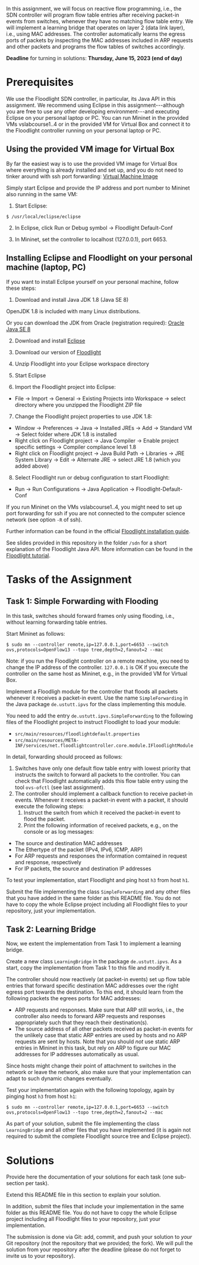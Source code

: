 In this assignment, we will focus on reactive flow programming, i.e., the SDN controller will program flow table entries after receiving packet-in events from switches, whenever they have no matching flow table entry. We will implement a learning bridge that operates on layer 2 (data link layer), i.e., using MAC addresses. The controller automatically learns the egress ports of packets by inspecting the MAC addresses included in ARP requests and other packets and programs the flow tables of switches accordingly.

**Deadline** for turning in solutions: **Thursday, June 15, 2023 (end of day)** 

# Prerequisites

We use the Floodlight SDN controller, in particular, its Java API in this assignment. We recommend using Eclipse in this assignment---although you are free to use any other developing environment---and executing Eclipse on your personal laptop or PC. You can run Mininet in the provided VMs vslabcourse1..4 or in the provided VM for Virtual Box and connect it to the Floodlight controller running on your personal laptop or PC.

## Using the provided VM image for Virtual Box

By far the easiest way is to use the provided VM image for Virtual Box where everything is already installed and set up, and you do not need to tinker around with ssh port forwarding: [Virtual Machine Image]() 

Simply start Eclipse and provide the IP address and port number to Mininet also running in the same VM:

1. Start Eclipse:

```console
$ /usr/local/eclipse/eclipse
```

2. In Eclipse, click Run or Debug symbol -> Floodlight Default-Conf

3. In Mininet, set the controller to localhost (127.0.0.1), port 6653.

## Installing Eclipse and Floodlight on your personal machine (laptop, PC)

If you want to install Eclipse yourself on your personal machine, follow these steps:

1. Download and install Java JDK 1.8 (Java SE 8)

OpenJDK 1.8 is included with many Linux distributions.

Or you can download the JDK from Oracle (registration required): [Oracle Java SE 8](https://www.oracle.com/de/java/technologies/javase/javase8-archive-downloads.html)

2. Download and install [Eclipse](https://www.eclipse.org/downloads/)

3. Download our version of [Floodlight](https://ipvs.informatik.uni-stuttgart.de/cloud/s/kNzt9YK5j4JRg5M)

4. Unzip Floodlight into your Eclipse workspace directory

5. Start Eclipse

6. Import the Floodlight project into Eclipse:

* File -> Import -> General -> Existing Projects into Workspace -> select directory where you unzipped the Floodlight ZIP file

7. Change the Floodlight project properties to use JDK 1.8:

* Window -> Preferences -> Java -> Installed JREs -> Add -> Standard VM -> Select folder where JDK 1.8 is installed
* Right click on Floodlight project -> Java Compiler -> Enable project specific settings -> Compiler compliance level 1.8
* Right click on Floodlight project -> Java Build Path -> Libraries -> JRE System Library -> Edit -> Alternate JRE -> select JRE 1.8 (which you added above)

8. Select Floodlight run or debug configuration to start Floodlight:

* Run -> Run Configurations -> Java Application -> Floodlight-Default-Conf

If you run Mininet on the VMs vslabcourse1..4, you might need to set up port forwarding for ssh if you are not connected to the computer science network (see option `-R` of ssh).

Further information can be found in the official [Floodlight installation guide](https://floodlight.atlassian.net/wiki/spaces/floodlightcontroller/pages/1343544/Installation+Guide).

See slides provided in this repository in the folder `/sdn` for a short explanation of the Floodlight Java API. More information can be found in the [Floodlight tutorial]().

# Tasks of the Assignment

## Task 1: Simple Forwarding with Flooding

In this task, switches should forward frames only using flooding, i.e., without learning forwarding table entries. 

Start Mininet as follows:

```console
$ sudo mn --controller remote,ip=127.0.0.1,port=6653 --switch ovs,protocols=OpenFlow13 --topo tree,depth=2,fanout=2 --mac
```

Note: if you run the Floodlight controller on a remote machine, you need to change the IP address of the controller. `127.0.0.1` is OK if you execute the controller on the same host as Mininet, e.g., in the provided VM for Virtual Box.

Implement a Floodligh module for the controller that floods all packets whenever it receives a packet-in event. Use the name `SimpleForwarding` in the Java package `de.ustutt.ipvs` for the class implementing this module.

You need to add the entry `de.ustutt.ipvs.SimpleForwarding` to the following files of the Floodlight project to instruct Floodlight to load your module:

* `src/main/resources/floodlightdefault.properties`
* `src/main/resources/META-INF/services/net.floodlightcontroller.core.module.IFloodlightModule`

In detail, forwarding should proceed as follows:

1. Switches have only one default flow table entry with lowest priority that instructs the switch to forward all packets to the controller. You can check that Floodlight automatically adds this flow table entry using the tool `ovs-ofctl` (see last assignment).
2. The controller should implement a callback function to receive packet-in events. Whenever it receives a packet-in event with a packet, it should execute the following steps:
    1. Instruct the switch from which it received the packet-in event to flood the packet.
    2. Print the following information of received packets, e.g., on the console or as log messages:
        
* The source and destination MAC addresses
* The Ethertype of the packet (IPv4, IPv6, ICMP, ARP)
* For ARP requests and responses the information comtained in request and response, respectively
* For IP packets, the source and destination IP addresses

To test your implementation, start Floodlight and ping host `h3` from host `h1`.

Submit the file implementing the class `SimpleForwarding` and any other files that you have added in the same folder as this README file. You do not have to copy the whole Eclipse project including all Floodlight files to your repository, just your implementation.

## Task 2: Learning Bridge

Now, we extent the implementation from Task 1 to implement a learning bridge.

Create a new class `LearningBridge` in the package `de.ustutt.ipvs`. As a start, copy the implementation from Task 1 to this file and modify it.

The controller should now reactively (at packet-in events) set up flow table entries that forward specific destination MAC addresses over the right egress port towards the destination. To this end, it should learn from the following packets the egrees ports for MAC addresses:

* ARP requests and responses. Make sure that ARP still works, i.e., the controller also needs to forward ARP requests and responses appropriately such that they reach their destination(s).   
* The source address of all other packets received as packet-in events for the unlikely case that static ARP entries are used by hosts and no ARP requests are sent by hosts. Note that you should _not_ use static ARP entries in Mininet in this task, but rely on ARP to figure our MAC addresses for IP addresses automatically as usual. 

Since hosts might change their point of attachment to switches in the network or leave the network, also make sure that your implementation can adapt to such dynamic changes eventually.

Test your implementation again with the following topology, again by pinging host `h3` from host `h1`: 

```console
$ sudo mn --controller remote,ip=127.0.0.1,port=6653 --switch ovs,protocols=OpenFlow13 --topo tree,depth=2,fanout=2 --mac
```

As part of your solution, submit the file implementing the class `LearningBridge` and all other files that you have implemented (it is again not required to submit the complete Floodlight source tree and Eclipse project). 

# Solutions

Provide here the documentation of your solutions for each task (one sub-section per task).

Extend this README file in this section to explain your solution.

In addition, submit the files that include your implementation in the same folder as this README file. You do not have to copy the whole Eclipse project including all Floodlight files to your repository, just your implementation.

The submission is done via Git: add, commit, and push your solution to *your* Git repository (not the repository that we provided; the fork). We will pull the solution from your repository after the deadline (please do not forget to invite us to your repository).
